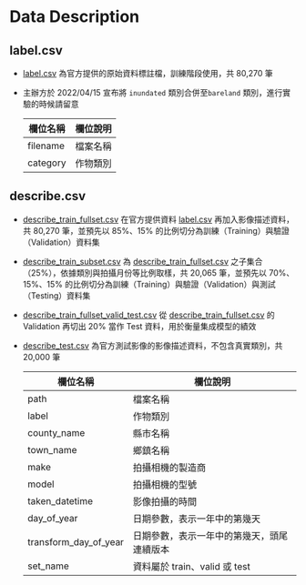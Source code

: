 # Data Description

## label.csv

- [label.csv](label.csv) 為官方提供的原始資料標註檔，訓練階段使用，共 80,270 筆
- 主辦方於 2022/04/15 宣布將 `inundated` 類別合併至`bareland` 類別，進行實驗的時候請留意

  | 欄位名稱 | 欄位說明 |
  | -------- | -------- |
  | filename | 檔案名稱 |
  | category | 作物類別 |

## describe.csv

- [describe_train_fullset.csv](describe_train_fullset.csv) 在官方提供資料 [label.csv](label.csv) 再加入影像描述資料，共 80,270 筆，並預先以 85%、15% 的比例切分為訓練（Training）與驗證（Validation）資料集
- [describe_train_subset.csv](describe_train_subset.csv) 為 [describe_train_fullset.csv](describe_train_fullset.csv) 之子集合（25%），依據類別與拍攝月份等比例取樣，共 20,065 筆，並預先以 70%、15%、15% 的比例切分為訓練（Training）與驗證（Validation）與測試（Testing）資料集
- [describe_train_fullset_valid_test.csv](describe_train_fullset_valid_test.csv) 從 [describe_train_fullset.csv](describe_train_fullset.csv) 的 Validation 再切出 20% 當作 Test 資料，用於衡量集成模型的績效
- [describe_test.csv](describe_test.csv) 為官方測試影像的影像描述資料，不包含真實類別，共 20,000 筆

  | 欄位名稱              | 欄位說明                                   |
  | --------------------- | ------------------------------------------ |
  | path                  | 檔案名稱                                   |
  | label                 | 作物類別                                   |
  | county_name           | 縣市名稱                                   |
  | town_name             | 鄉鎮名稱                                   |
  | make                  | 拍攝相機的製造商                           |
  | model                 | 拍攝相機的型號                             |
  | taken_datetime        | 影像拍攝的時間                             |
  | day_of_year           | 日期參數，表示一年中的第幾天               |
  | transform_day_of_year | 日期參數，表示一年中的第幾天，頭尾連續版本 |
  | set_name              | 資料屬於 train、valid 或 test              |
